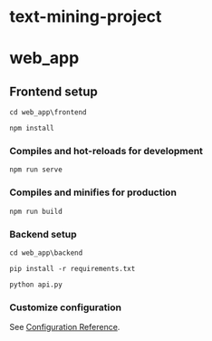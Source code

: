 # text-mining-project
# web_app

## Frontend setup 
```
cd web_app\frontend
```
```
npm install
```
### Compiles and hot-reloads for development
```
npm run serve
```
### Compiles and minifies for production
```
npm run build
```

### Backend setup 
```
cd web_app\backend
```

```
pip install -r requirements.txt
```
```
python api.py
```

### Customize configuration
See [Configuration Reference](https://cli.vuejs.org/config/).
